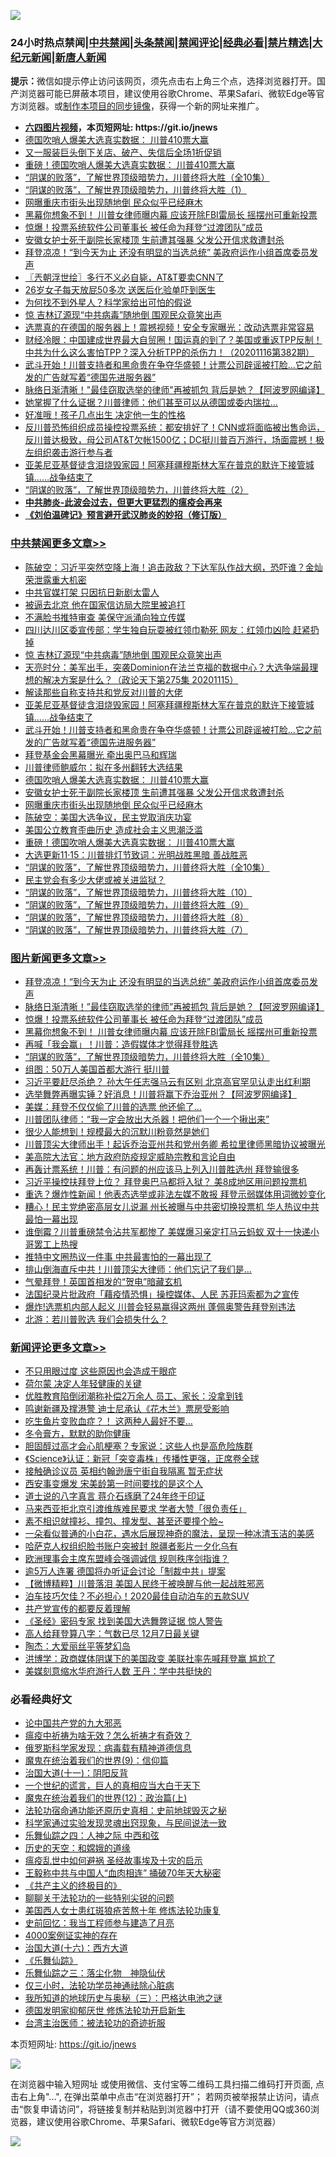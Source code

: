 ![](https://raw.githubusercontent.com/fqnews/bnews/master/64photo/fqnews-qr.jpg)

<div id="tt">
<h3>24小时热点禁闻|<a href="#%E4%B8%AD%E5%85%B1%E7%A6%81%E9%97%BB%E6%9B%B4%E5%A4%9A%E6%96%87%E7%AB%A0">中共禁闻</a>|<a href="#%E5%9B%BE%E7%89%87%E6%96%B0%E9%97%BB%E6%9B%B4%E5%A4%9A%E6%96%87%E7%AB%A0">头条禁闻</a>|<a href="#%E6%96%B0%E9%97%BB%E8%AF%84%E8%AE%BA%E6%9B%B4%E5%A4%9A%E6%96%87%E7%AB%A0">禁闻评论|<a href="#%E5%BF%85%E7%9C%8B%E7%BB%8F%E5%85%B8%E5%A5%BD%E6%96%87">经典必看|<a href="/video.md#%E7%A6%81%E7%89%87%E7%B2%BE%E9%80%89">禁片精选</a>|<a href="https://github.com/fqnews/djy/blob/master/gb/nf1351518.md#1">大纪元新闻</a>|<a href="https://github.com/fqnews/ntdtv/blob/master/gb/prog204.md#1">新唐人新闻</a></h3>
<div><b>提示：</b>微信如提示停止访问该网页，须先点击右上角三个点，选择浏览器打开。国产浏览器可能已屏蔽本项目，建议使用谷歌Chrome、苹果Safari、微软Edge等官方浏览器。或<a href="https://github.com/fqnews/bnews/blob/master/%E5%88%B6%E4%BD%9Cgit%E7%A6%81%E9%97%BB%E9%95%9C%E5%83%8F.md">制作本项目的同步镜像</a>，获得一个新的网址来推广。</div>
<ul>
<li><b><a href="http://d1.bdrive.tk/64.mp4" target="_blank">六四图片视频</a>，本页短网址: https://git.io/jnews</b></li>
<li><a href="/cbnews/20201116/1431676.md">德国吹哨人爆美大选真实数据： 川普410票大赢</a></li>
<li><a href="/cnnews/20201115/1431488.md">又一服装巨头倒下关店、破产、失信后全场1折促销</a></li>
<li><a href="/cbnews/20201116/1431617.md">重磅！德国吹哨人爆美大选真实数据： 川普410票大赢</a></li>
<li><a href="/comments/20201115/1424741.md">“阴谋的败落”，了解世界顶级暗势力，川普终将大胜（全10集）</a></li>
<li><a href="/cbnews/20201115/1426605.md">“阴谋的败落”，了解世界顶级暗势力，川普终将大胜（1）</a></li>
<li><a href="/cbnews/20201116/1431645.md">网曝重庆市街头出现随地倒 民众似乎已经麻木</a></li>
<li><a href="/topimagenews/20201116/1431625.md">黑幕你想象不到！ 川普女律师曝内幕 应该开除FBI雷局长 摇摆州可重新投票</a></li>
<li><a href="/topimagenews/20201116/1431731.md">惊爆！投票系统软件公司董事长 被任命为拜登“过渡团队”成员</a></li>
<li><a href="/cbnews/20201116/1431654.md">安徽女护士死于副院长家楼顶 生前遭其强暴 父发公开信求救遭封杀</a></li>
<li><a href="/topimagenews/20201116/1431873.md">拜登凉凉！“到今天为止 还没有明显的当选总统” 美政府运作小组首席委员发声</a></li>
<li><a href="/ssgc/20201116/1431675.md">〖兲朝浮世绘〗多行不义必自毙，AT&amp;T要卖CNN了</a></li>
<li><a href="/health/20201116/1431769.md">26岁女子每天放屁50多次 送医后化验单吓到医生</a></li>
<li><a href="/comments/20201116/1431633.md">为何找不到外星人？科学家给出可怕的假说</a></li>
<li><a href="/cbnews/20201116/1431778.md">惊 吉林辽源现“中共病毒”随地倒 围观民众竟笑出声</a></li>
<li><a href="/cnnews/20201116/1431853.md">选票真的在德国的服务器上！震撼视频！安全专家曝光：改动选票非常容易</a></li>
<li><a href="/bannedvideo/20201116/1431782.md">财经冷眼：中国建成世界最大自贸圈！国运真的到了？美国或重返TPP反制！中共为什么这么害怕TPP？深入分析TPP的杀伤力！（20201116第382期）</a></li>
<li><a href="/cbnews/20201116/1431640.md">武斗开始！川普支持者和黑命贵在争夺华盛顿！计票公司辟谣被打脸…它之前发的广告就写着“德国先进服务器”</a></li>
<li><a href="/topimagenews/20201116/1431813.md">脉络日渐清晰！"最佳窃取选举的律师"再被抓包 背后是她？【阿波罗网编译】</a></li>
<li><a href="/cnnews/20201116/1431833.md">她掌握了什么证据？川普律师：他们甚至可以从德国或委内瑞拉...</a></li>
<li><a href="/lifebaike/20201116/1431742.md">好准哦！孩子几点出生 决定他一生的性格</a></li>
<li><a href="/bannedvideo/20201116/1431604.md">反川普恐怖组织成员操控投票系统：都安排好了！CNN或将面临被出售命运，反川普达极致，母公司AT&T欠帐1500亿；DC挺川普百万游行，场面震撼！极左组织袭击游行参与者</a></li>
<li><a href="/cbnews/20201116/1431639.md">亚美尼亚基督徒含泪烧毁家园！阿塞拜疆穆斯林大军在普京的默许下接管城镇……战争结束了</a></li>
<li><a href="/cbnews/20201115/1426632.md">“阴谋的败落”，了解世界顶级暗势力，川普终将大胜（2）</a></li>
<li><b><a href="/comments/20200211/1275071.md" target="_blank">中共肺炎-此波会过去，但更大更猛烈的瘟疫会再来</a></b></li>
<li><b><a href="/comments/20200207/1272816.md" target="_blank">《刘伯温碑记》预言避开武汉肺炎的妙招（修订版）</a></b></li>
</ul>
</div>

<div class="catlist">
<h3><a href="/cbnews/" target="_blank">中共禁闻</a><span><a href="/cbnews/" target="_blank" rel="nofollow">更多文章>></a></span></h3>
<ul>
<li><a href="/cbnews/20201116/1431946.md" target="_blank">陈破空：习近平突然空降上海！追击政敌？下达军队作战大纲，恐吓谁？金灿荣泄露重大机密</a></li>
<li><a href="/cbnews/20201116/1431874.md" target="_blank">中共官媒打架 只因抗日新剧太雷人</a></li>
<li><a href="/cbnews/20201116/1431856.md" target="_blank">被逼去北京 他在国家信访局大院里被追打</a></li>
<li><a href="/cbnews/20201116/1431807.md" target="_blank">不满脸书推特审查 美保守派涌向独立传媒</a></li>
<li><a href="/cbnews/20201116/1431800.md" target="_blank">四川达川区委宣传部：学生独自玩耍被红领巾勒死 网友：红领巾凶险 赶紧扔掉</a></li>
<li><a href="/cbnews/20201116/1431778.md" target="_blank">惊 吉林辽源现“中共病毒”随地倒 围观民众竟笑出声</a></li>
<li><a href="/cbnews/20201116/1431777.md" target="_blank">天亮时分：美军出手，突袭Dominion在法兰克福的数据中心？大选争端最理想的解决方案是什么？（政论天下第275集 20201115）</a></li>
<li><a href="/cbnews/20201116/1431523.md" target="_blank">解读那些自称支持共和党反对川普的大佬</a></li>
<li><a href="/cbnews/20201116/1431639.md" target="_blank">亚美尼亚基督徒含泪烧毁家园！阿塞拜疆穆斯林大军在普京的默许下接管城镇……战争结束了</a></li>
<li><a href="/cbnews/20201116/1431640.md" target="_blank">武斗开始！川普支持者和黑命贵在争夺华盛顿！计票公司辟谣被打脸…它之前发的广告就写着“德国先进服务器”</a></li>
<li><a href="/cbnews/20201116/1431691.md" target="_blank">拜登基金会黑幕曝光 牵出奥巴马和辉瑞</a></li>
<li><a href="/cbnews/20201116/1431686.md" target="_blank">川普律师鲍威尔：拟在多州翻转大选结果</a></li>
<li><a href="/cbnews/20201116/1431676.md" target="_blank">德国吹哨人爆美大选真实数据： 川普410票大赢</a></li>
<li><a href="/cbnews/20201116/1431654.md" target="_blank">安徽女护士死于副院长家楼顶 生前遭其强暴 父发公开信求救遭封杀</a></li>
<li><a href="/cbnews/20201116/1431645.md" target="_blank">网曝重庆市街头出现随地倒 民众似乎已经麻木</a></li>
<li><a href="/cbnews/20201116/1431637.md" target="_blank">陈破空：美国大选争议，民主党取消庆功宴</a></li>
<li><a href="/cbnews/20201116/1431618.md" target="_blank">美国公立教育歪曲历史 造成社会主义思潮泛滥</a></li>
<li><a href="/cbnews/20201116/1431617.md" target="_blank">重磅！德国吹哨人爆美大选真实数据： 川普410票大赢</a></li>
<li><a href="/cbnews/20201116/1431595.md" target="_blank">大选更新11·15：川普排灯节致词：光明战胜黑暗 善战胜恶</a></li>
<li><a href="/comments/20201115/1424741.md" target="_blank">“阴谋的败落”，了解世界顶级暗势力，川普终将大胜（全10集）</a></li>
<li><a href="/cbnews/20201115/1431503.md" target="_blank">民主党会有多少大佬或被关进监狱？</a></li>
<li><a href="/cbnews/20201115/1427092.md" target="_blank">“阴谋的败落”，了解世界顶级暗势力，川普终将大胜（10）</a></li>
<li><a href="/cbnews/20201115/1427093.md" target="_blank">“阴谋的败落”，了解世界顶级暗势力，川普终将大胜（9）</a></li>
<li><a href="/cbnews/20201115/1427094.md" target="_blank">“阴谋的败落”，了解世界顶级暗势力，川普终将大胜（8）</a></li>
<li><a href="/cbnews/20201115/1427068.md" target="_blank">“阴谋的败落”，了解世界顶级暗势力，川普终将大胜（7）</a></li>

</ul>
</div>
<div class="catlist">
<h3><a href="/topimagenews/" target="_blank">图片新闻</a><span><a href="/topimagenews/" target="_blank" rel="nofollow">更多文章>></a></span></h3>
<ul>
<li><a href="/topimagenews/20201116/1431873.md" target="_blank">拜登凉凉！“到今天为止 还没有明显的当选总统” 美政府运作小组首席委员发声</a></li>
<li><a href="/topimagenews/20201116/1431813.md" target="_blank">脉络日渐清晰！&#8221;最佳窃取选举的律师&#8221;再被抓包 背后是她？【阿波罗网编译】</a></li>
<li><a href="/topimagenews/20201116/1431731.md" target="_blank">惊爆！投票系统软件公司董事长 被任命为拜登“过渡团队”成员</a></li>
<li><a href="/topimagenews/20201116/1431625.md" target="_blank">黑幕你想象不到！ 川普女律师曝内幕 应该开除FBI雷局长 摇摆州可重新投票</a></li>
<li><a href="/topimagenews/20201116/1431620.md" target="_blank">再喊「我会赢」！川普：造假媒体才觉得拜登胜选</a></li>
<li><a href="/comments/20201115/1424741.md" target="_blank">“阴谋的败落”，了解世界顶级暗势力，川普终将大胜（全10集）</a></li>
<li><a href="/topimagenews/20201115/1431487.md" target="_blank">组图：50万人美国首都大游行 挺川普</a></li>
<li><a href="/topimagenews/20201115/1431479.md" target="_blank">习近平要赶尽杀绝？ 孙大午任志强马云有区别 北京高官罕见认走出红利期</a></li>
<li><a href="/topimagenews/20201115/1431433.md" target="_blank">选举舞弊再曝实锤？好消息！川普将赢下乔治亚州？【阿波罗网编译】</a></li>
<li><a href="/topimagenews/20201115/1431393.md" target="_blank">美媒：拜登不仅仅偷了川普的选票 他还偷了…</a></li>
<li><a href="/topimagenews/20201115/1431370.md" target="_blank">川普团队律师：“我一定会放出大杀器！把他们一个一个揪出来”</a></li>
<li><a href="/topimagenews/20201115/1431369.md" target="_blank">很少人能想到！规模最大的沉默川粉竟然是她们</a></li>
<li><a href="/topimagenews/20201115/1431326.md" target="_blank">川普顶尖大律师出手！起诉乔治亚州共和党州务卿 希拉里律师黑暗协议被曝光</a></li>
<li><a href="/topimagenews/20201114/1430848.md" target="_blank">美高院大法官：地方政府防疫规定威胁宗教和言论自由</a></li>
<li><a href="/topimagenews/20201114/1430701.md" target="_blank">再轰计票系统！川普：有问题的州应该马上列入川普胜选州 拜登输很多</a></li>
<li><a href="/topimagenews/20201114/1430698.md" target="_blank">习近平操控扶拜登上位？ 拜登奥巴马都将入狱？ 美8成地区用问题投票机</a></li>
<li><a href="/topimagenews/20201114/1430644.md" target="_blank">重选？爆炸性新闻！他表态选举或非法左媒不敢报 拜登示弱媒体用词微妙变化</a></li>
<li><a href="/topimagenews/20201113/1430598.md" target="_blank">糟心！民主党绝密高层女儿说漏 州长被曝与中共密切换投票机 华人热议中共最怕一幕出现</a></li>
<li><a href="/topimagenews/20201113/1430541.md" target="_blank">谁倒霉？川普重磅禁令沾共军都惨了 美媒爆习亲定打马云蚂蚁 双十一快递小哥罢工上热搜</a></li>
<li><a href="/topimagenews/20201113/1430441.md" target="_blank">推特中文圈热议一件事 中共最害怕的一幕出现了</a></li>
<li><a href="/topimagenews/20201113/1430394.md" target="_blank">排山倒海直斥中共！川普顶尖大律师：他们忘记了我们是…</a></li>
<li><a href="/topimagenews/20201113/1430333.md" target="_blank">气晕拜登！英国首相发的“贺电”暗藏玄机</a></li>
<li><a href="/topimagenews/20201113/1430168.md" target="_blank">法国纪录片批政府「藉疫情恐惧」操控媒体、人民 苏菲玛索都为之宣传</a></li>
<li><a href="/topimagenews/20201113/1430141.md" target="_blank">爆炸!选票机内部人起义 川普会轻易赢得这两州 蓬佩奥警告拜登别违法</a></li>
<li><a href="/comments/20201112/1430018.md" target="_blank">北游：若川普败选 我们会损失什么？</a></li>

</ul>
</div>
<div class="catlist">
<h3><a href="/comments/" target="_blank">新闻评论</a><span><a href="/comments/" target="_blank" rel="nofollow">更多文章>></a></span></h3>
<ul>
<li><a href="/comments/20201116/1431973.md" target="_blank">不只用眼过度 这些原因也会造成干眼症</a></li>
<li><a href="/comments/20201116/1431972.md" target="_blank">荷尔蒙 决定人年轻健康的关键</a></li>
<li><a href="/comments/20201116/1431944.md" target="_blank">优胜教育陷倒闭潮称补偿2万余人 员工、家长：没拿到钱</a></li>
<li><a href="/comments/20201116/1431943.md" target="_blank">鸣谢新疆及撑港警 迪士尼承认《花木兰》票房受影响</a></li>
<li><a href="/comments/20201116/1431932.md" target="_blank">吃生鱼片变败血症？！ 这两种人最好不要&#8230;</a></li>
<li><a href="/comments/20201116/1431931.md" target="_blank">冬令膏方，默默的助你健康</a></li>
<li><a href="/comments/20201116/1431930.md" target="_blank">胆固醇过高才会心肌梗塞？专家说：这些人也是高危险族群</a></li>
<li><a href="/comments/20201116/1431929.md" target="_blank">《Science》认证：新冠「突变毒株」传播性更强，正席卷全球</a></li>
<li><a href="/comments/20201116/1431920.md" target="_blank">接触确诊议员 英相约翰逊唐宁街自我隔离 暂无症状</a></li>
<li><a href="/comments/20201116/1431916.md" target="_blank">西安事变爆发 宋美龄第一时间要找的是这个人</a></li>
<li><a href="/comments/20201116/1431915.md" target="_blank">道士说的八字真言 蒋介石琢磨了24年终于印证</a></li>
<li><a href="/comments/20201116/1431866.md" target="_blank">马来西亚拒北京引渡维族难民要求 学者大赞「很负责任」</a></li>
<li><a href="/comments/20201116/1431865.md" target="_blank">素不相识就撞衫、撞包、撞发型、甚至还要撞个脸~</a></li>
<li><a href="/comments/20201116/1431860.md" target="_blank">一朵看似普通的小白花，遇水后展现神奇的魔法，呈现一种冰清玉洁的美感</a></li>
<li><a href="/comments/20201116/1431854.md" target="_blank">哈萨克人权组织脸书账户突被封 脱疆者影片一夕化乌有</a></li>
<li><a href="/comments/20201116/1431838.md" target="_blank">欧洲理事会主席东盟峰会强调诚信 规则秩序剑指谁？</a></li>
<li><a href="/comments/20201116/1431787.md" target="_blank">逾5万人连署 德国将办听证会讨论「制裁中共」提案</a></li>
<li><a href="/comments/20201116/1431783.md" target="_blank">【微博精粹】川普落泪 美国人民终于被唤醒与他一起战胜邪恶</a></li>
<li><a href="/comments/20201116/1431775.md" target="_blank">泊车技巧欠佳？不必担心！2020最佳自动泊车的五款SUV</a></li>
<li><a href="/comments/20201116/1431771.md" target="_blank">共产党宣传的都要反着理解</a></li>
<li><a href="/comments/20201116/1431770.md" target="_blank">《圣经》密码专家 找到美国大选舞弊证据 惊人警告</a></li>
<li><a href="/comments/20201116/1431761.md" target="_blank">高人给拜登算八字：气数已尽 12月7日最关键</a></li>
<li><a href="/comments/20201116/1431760.md" target="_blank">陶杰：大爱丽丝平等梦幻岛</a></li>
<li><a href="/comments/20201116/1431759.md" target="_blank">洪博学：政商媒体阴谋下的美国政变 美联社率先喊拜登赢 尴尬了</a></li>
<li><a href="/comments/20201116/1431744.md" target="_blank">美媒刻意缩水华府游行人数 王丹：学中共挺快的</a></li>

</ul>
</div>

<div class="catlist">
<h3>必看经典好文</h3>
<ul>
<li><a href="/comments/20200717/1361899.md" target="_blank">论中国共产党的九大邪恶</a></li>
<li><a href="/comments/20200502/1322275.md" target="_blank">瘟疫中祈祷为啥无效？怎么祈祷才有奇效？</a></li>
<li><a href="/cbnews/20200823/1384378.md" target="_blank">俄罗斯科学家发现：病毒载有精神道德信息</a></li>
<li><a href="/topimagenews/20180529/949649.md" target="_blank">魔鬼在统治着我们的世界(9)：信仰篇</a></li>
<li><a href="/cbnews/20180317/915893.md" target="_blank">治国大道(十一)：阴阳反背</a></li>
<li><a href="/comments/20200621/1348067.md" target="_blank">一个世纪的谎言，巨人的真相应当大白于天下</a></li>
<li><a href="/topimagenews/20180601/951286.md" target="_blank">魔鬼在统治着我们的世界(12)：政治篇(上)</a></li>
<li><a href="/tculture/20121025/73069.md" target="_blank">法轮功宿命通功能还原历史真相：史前地球毁灭之秘</a></li>
<li><a href="/comments/20200921/1400587.md" target="_blank">科学家通过实验发现灵魂出窍现象，与民间说法一致</a></li>
<li><a href="/tculture/20190101/791144.md" target="_blank">乐舞仙踪之四：人神之际 中西和弦</a></li>
<li><a href="/cbnews/20190219/1083302.md" target="_blank">历史的天空：和嫦娥的道缘</a></li>
<li><a href="/comments/20200618/1346823.md" target="_blank">瘟疫乱世中如何避祸 圣经故事埃及十灾的启示</a></li>
<li><a href="/cbnews/20200730/1371580.md" target="_blank">王毅称中共与中国人“血肉相连” 捅破70年天大秘密</a></li>
<li><a href="/bookwiki/20171120/858084.md" target="_blank">《共产主义的终极目的》</a></li>
<li><a href="/comments/20190417/1114875.md" target="_blank">聊聊关于法轮功的一些特别尖锐的问题</a></li>
<li><a href="/comments/20190126/1070164.md" target="_blank">美国西人女士患红斑狼疮苦熬十年 修炼法轮功康复</a></li>
<li><a href="/aomi/history/20141104/323033.md" target="_blank">史前回忆：我当工程师参与建造了月亮</a></li>
<li><a href="/lifebaike/20201113/1430218.md" target="_blank">4000案例证实神的存在</a></li>
<li><a href="/comments/20201110/1428663.md" target="_blank">治国大道(十六)：西方大道</a></li>
<li><a href="/comments/20200527/783191.md" target="_blank">《乐舞仙踪》</a></li>
<li><a href="/tculture/20190101/1056889.md" target="_blank">乐舞仙踪之三：落尘化物　神隐仙伏</a></li>
<li><a href="/health/20170626/780270.md" target="_blank">仅三小时，法轮功学员神通祛除心脏病</a></li>
<li><a href="/tculture/xiulian/20170726/797589.md" target="_blank">我所知道的地球历史与奥秘（三）：巴格达电池之谜</a></li>
<li><a href="/comments/20200722/1364497.md" target="_blank">德国发明家抑郁厌世 修炼法轮功开启新生</a></li>
<li><a href="/comments/20200801/1373219.md" target="_blank">台湾主治医师：被法轮功的奇迹折服</a></li>

</ul>
</div>

本页短网址: https://git.io/jnews

![](https://raw.githubusercontent.com/fqnews/bnews/master/64photo/fqnews-qr.jpg)

在浏览器中输入短网址 或使用微信、支付宝等二维码工具扫描二维码打开页面, 点击右上角"...", 在弹出菜单中点击“在浏览器打开”； 若网页被举报禁止访问，请点击“恢复申请访问”，将链接复制并粘贴到浏览器中打开（请不要使用QQ或360浏览器，建议使用谷歌Chrome、苹果Safari、微软Edge等官方浏览器）

![](https://raw.githubusercontent.com/fqnews/bnews/master/64photo/wx.jpg)